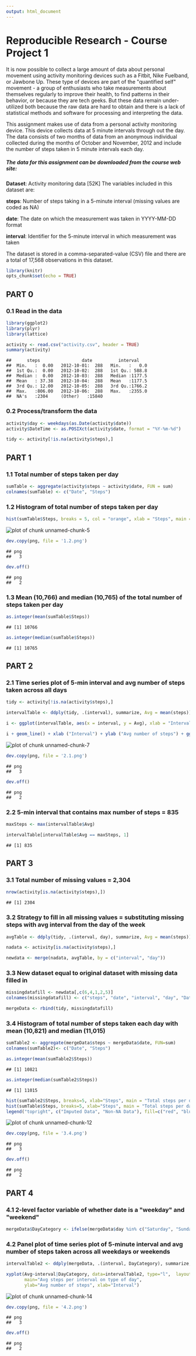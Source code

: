 ```yaml
---
output: html_document
---
```

Reproducible Research - Course Project 1
========================================

It is now possible to collect a large amount of data about personal movement using activity monitoring devices such as a Fitbit, Nike Fuelband, or Jawbone Up. These type of devices are part of the "quantified self" movement - a group of enthusiasts who take measurements about themselves regularly to improve their health, to find patterns in their behavior, or because they are tech geeks. But these data remain under-utilized both because the raw data are hard to obtain and there is a lack of statistical methods and software for processing and interpreting the data.

This assignment makes use of data from a personal activity monitoring device. This device collects data at 5 minute intervals through out the day. The data consists of two months of data from an anonymous individual collected during the months of October and November, 2012 and include the number of steps taken in 5 minute intervals each day.

##### The data for this assignment can be downloaded from the course web site:

**Dataset**: Activity monitoring data [52K]
The variables included in this dataset are:

**steps**: Number of steps taking in a 5-minute interval (missing values are coded as NA)

**date**: The date on which the measurement was taken in YYYY-MM-DD format

**interval**: Identifier for the 5-minute interval in which measurement was taken

The dataset is stored in a comma-separated-value (CSV) file and there are a total of 17,568 observations in this dataset.


```r
library(knitr)
opts_chunk$set(echo = TRUE)
```

## PART 0

### 0.1 Read in the data


```r
library(ggplot2)
library(plyr)
library(lattice)
```


```r
activity <- read.csv("activity.csv", header = TRUE)
summary(activity)
```

```
##      steps                date          interval     
##  Min.   :  0.00   2012-10-01:  288   Min.   :   0.0  
##  1st Qu.:  0.00   2012-10-02:  288   1st Qu.: 588.8  
##  Median :  0.00   2012-10-03:  288   Median :1177.5  
##  Mean   : 37.38   2012-10-04:  288   Mean   :1177.5  
##  3rd Qu.: 12.00   2012-10-05:  288   3rd Qu.:1766.2  
##  Max.   :806.00   2012-10-06:  288   Max.   :2355.0  
##  NA's   :2304     (Other)   :15840
```

### 0.2 Process/transform the data

```r
activity$day <- weekdays(as.Date(activity$date))
activity$DateTime <- as.POSIXct(activity$date, format = "%Y-%m-%d")

tidy <- activity[!is.na(activity$steps),]
```

## PART 1

### 1.1 Total number of steps taken per day

```r
sumTable <- aggregate(activity$steps ~ activity$date, FUN = sum)
colnames(sumTable) <- c("Date", "Steps")
```

### 1.2 Histogram of total number of steps taken per day

```r
hist(sumTable$Steps, breaks = 5, col = "orange", xlab = "Steps", main = "Total number of steps per day")
```

![plot of chunk unnamed-chunk-5](figure/unnamed-chunk-5-1.png)

```r
dev.copy(png, file = '1.2.png')
```

```
## png 
##   3
```

```r
dev.off()
```

```
## png 
##   2
```

### 1.3 Mean (10,766) and median (10,765) of the total number of steps taken per day

```r
as.integer(mean(sumTable$Steps))
```

```
## [1] 10766
```

```r
as.integer(median(sumTable$Steps))
```

```
## [1] 10765
```

## PART 2

### 2.1 Time series plot of 5-min interval and avg number of steps taken across all days

```r
tidy <- activity[!is.na(activity$steps),]

intervalTable <- ddply(tidy, .(interval), summarize, Avg = mean(steps))

i <- ggplot(intervalTable, aes(x = interval, y = Avg), xlab = "Interval", ylab = "Avg number of steps")

i + geom_line() + xlab ("Interval") + ylab ("Avg number of steps") + ggtitle ("Avg number of steps per interval")
```

![plot of chunk unnamed-chunk-7](figure/unnamed-chunk-7-1.png)

```r
dev.copy(png, file = '2.1.png')
```

```
## png 
##   3
```

```r
dev.off()
```

```
## png 
##   2
```

### 2.2 5-min interval that contains max number of steps = 835

```r
maxSteps <- max(intervalTable$Avg)

intervalTable[intervalTable$Avg == maxSteps, 1]
```

```
## [1] 835
```

## PART 3

### 3.1 Total number of missing values = 2,304

```r
nrow(activity[is.na(activity$steps),])
```

```
## [1] 2304
```

### 3.2 Strategy to fill in all missing values = substituting missing steps with avg interval from the day of the week

```r
avgTable <- ddply(tidy, .(interval, day), summarize, Avg = mean(steps))

nadata <- activity[is.na(activity$steps),]

newdata <- merge(nadata, avgTable, by = c("interval", "day"))
```

### 3.3 New dataset equal to original dataset with missing data filled in

```r
missingdatafill <- newdata[,c(6,4,1,2,5)]
colnames(missingdatafill) <- c("steps", "date", "interval", "day", "DateTime")

mergeData <- rbind(tidy, missingdatafill)
```

### 3.4 Histogram of total number of steps taken each day with mean (10,821) and median (11,015)

```r
sumTable2 <- aggregate(mergeData$steps ~ mergeData$date, FUN=sum)
colnames(sumTable2)<- c("Date", "Steps")

as.integer(mean(sumTable2$Steps))
```

```
## [1] 10821
```

```r
as.integer(median(sumTable2$Steps))
```

```
## [1] 11015
```

```r
hist(sumTable2$Steps, breaks=5, xlab="Steps", main = "Total steps per day", col="Red")
hist(sumTable$Steps, breaks=5, xlab="Steps", main = "Total steps per day", col="Blue", add=T)
legend("topright", c("Imputed Data", "Non-NA Data"), fill=c("red", "blue") )
```

![plot of chunk unnamed-chunk-12](figure/unnamed-chunk-12-1.png)

```r
dev.copy(png, file = '3.4.png')
```

```
## png 
##   3
```

```r
dev.off()
```

```
## png 
##   2
```

## PART 4

### 4.1 2-level factor variable of whether date is a "weekday" and "weekend"

```r
mergeData$DayCategory <- ifelse(mergeData$day %in% c("Saturday", "Sunday"), "Weekend", "Weekday")
```

### 4.2 Panel plot of time series plot of 5-minute interval and avg number of steps taken across all weekdays or weekends

```r
intervalTable2 <- ddply(mergeData, .(interval, DayCategory), summarize, Avg = mean(steps))

xyplot(Avg~interval|DayCategory, data=intervalTable2, type="l",  layout = c(1,2),
       main="Avg steps per interval on type of day", 
       ylab="Avg number of steps", xlab="Interval")
```

![plot of chunk unnamed-chunk-14](figure/unnamed-chunk-14-1.png)

```r
dev.copy(png, file = '4.2.png')
```

```
## png 
##   3
```

```r
dev.off()
```

```
## png 
##   2
```
